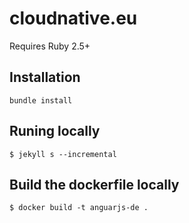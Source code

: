 # cloudnative.eu

Requires Ruby 2.5+

## Installation

```
bundle install
```

## Runing locally

```
$ jekyll s --incremental
```

## Build the dockerfile locally

```
$ docker build -t anguarjs-de .
```

